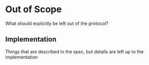 # Out of Scope

What should explicitly be left out of the protocol?

## Implementation

Things that are described in the spec, but details are left up to the implementation
